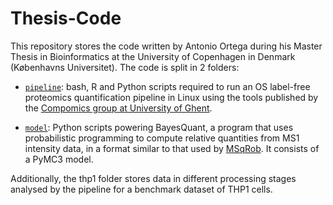 # Thesis-Code

This repository stores the code written by Antonio Ortega during his Master Thesis in Bioinformatics at the University of Copenhagen in Denmark (Københavns Universitet). The code is split in 2 folders:

* [`pipeline`](https://github.com/antortjim/Thesis-Code/tree/master/pipeline): bash, R and Python scripts required to run an OS label-free proteomics quantification pipeline in Linux using the tools published by the [Compomics group at University of Ghent](https://compomics.com/).

* [`model`](https://github.com/antortjim/Thesis-Code/tree/master/model): Python scripts powering BayesQuant, a program that uses probabilistic programming to compute relative quantities from MS1 intensity data, in a format similar to that used by [MSqRob](https://github.com/statOmics/MSqRob). It consists of a PyMC3 model.

Additionally, the thp1 folder stores data in different processing stages analysed by the pipeline for a benchmark dataset of THP1 cells.